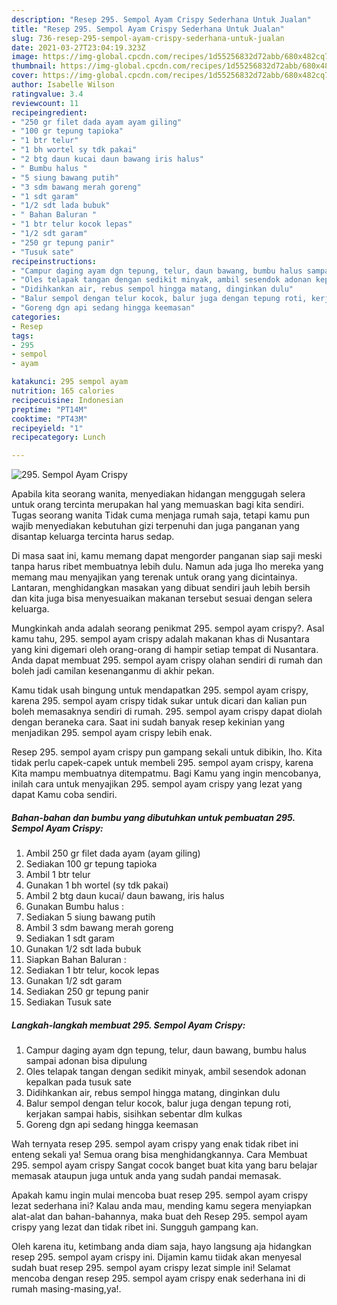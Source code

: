 ```yaml
---
description: "Resep 295. Sempol Ayam Crispy Sederhana Untuk Jualan"
title: "Resep 295. Sempol Ayam Crispy Sederhana Untuk Jualan"
slug: 736-resep-295-sempol-ayam-crispy-sederhana-untuk-jualan
date: 2021-03-27T23:04:19.323Z
image: https://img-global.cpcdn.com/recipes/1d55256832d72abb/680x482cq70/295-sempol-ayam-crispy-foto-resep-utama.jpg
thumbnail: https://img-global.cpcdn.com/recipes/1d55256832d72abb/680x482cq70/295-sempol-ayam-crispy-foto-resep-utama.jpg
cover: https://img-global.cpcdn.com/recipes/1d55256832d72abb/680x482cq70/295-sempol-ayam-crispy-foto-resep-utama.jpg
author: Isabelle Wilson
ratingvalue: 3.4
reviewcount: 11
recipeingredient:
- "250 gr filet dada ayam ayam giling"
- "100 gr tepung tapioka"
- "1 btr telur"
- "1 bh wortel sy tdk pakai"
- "2 btg daun kucai daun bawang iris halus"
- " Bumbu halus "
- "5 siung bawang putih"
- "3 sdm bawang merah goreng"
- "1 sdt garam"
- "1/2 sdt lada bubuk"
- " Bahan Baluran "
- "1 btr telur kocok lepas"
- "1/2 sdt garam"
- "250 gr tepung panir"
- "Tusuk sate"
recipeinstructions:
- "Campur daging ayam dgn tepung, telur, daun bawang, bumbu halus sampai adonan bisa dipulung"
- "Oles telapak tangan dengan sedikit minyak, ambil sesendok adonan kepalkan pada tusuk sate"
- "Didihkankan air, rebus sempol hingga matang, dinginkan dulu"
- "Balur sempol dengan telur kocok, balur juga dengan tepung roti, kerjakan sampai habis, sisihkan sebentar dlm kulkas"
- "Goreng dgn api sedang hingga keemasan"
categories:
- Resep
tags:
- 295
- sempol
- ayam

katakunci: 295 sempol ayam 
nutrition: 165 calories
recipecuisine: Indonesian
preptime: "PT14M"
cooktime: "PT43M"
recipeyield: "1"
recipecategory: Lunch

---
```



![295. Sempol Ayam Crispy](https://img-global.cpcdn.com/recipes/1d55256832d72abb/680x482cq70/295-sempol-ayam-crispy-foto-resep-utama.jpg)

Apabila kita seorang wanita, menyediakan hidangan menggugah selera untuk orang tercinta merupakan hal yang memuaskan bagi kita sendiri. Tugas seorang  wanita Tidak cuma menjaga rumah saja, tetapi kamu pun wajib menyediakan kebutuhan gizi terpenuhi dan juga panganan yang disantap keluarga tercinta harus sedap.

Di masa  saat ini, kamu memang dapat mengorder panganan siap saji meski tanpa harus ribet membuatnya lebih dulu. Namun ada juga lho mereka yang memang mau menyajikan yang terenak untuk orang yang dicintainya. Lantaran, menghidangkan masakan yang dibuat sendiri jauh lebih bersih dan kita juga bisa menyesuaikan makanan tersebut sesuai dengan selera keluarga. 



Mungkinkah anda adalah seorang penikmat 295. sempol ayam crispy?. Asal kamu tahu, 295. sempol ayam crispy adalah makanan khas di Nusantara yang kini digemari oleh orang-orang di hampir setiap tempat di Nusantara. Anda dapat membuat 295. sempol ayam crispy olahan sendiri di rumah dan boleh jadi camilan kesenanganmu di akhir pekan.

Kamu tidak usah bingung untuk mendapatkan 295. sempol ayam crispy, karena 295. sempol ayam crispy tidak sukar untuk dicari dan kalian pun boleh memasaknya sendiri di rumah. 295. sempol ayam crispy dapat diolah dengan beraneka cara. Saat ini sudah banyak resep kekinian yang menjadikan 295. sempol ayam crispy lebih enak.

Resep 295. sempol ayam crispy pun gampang sekali untuk dibikin, lho. Kita tidak perlu capek-capek untuk membeli 295. sempol ayam crispy, karena Kita mampu membuatnya ditempatmu. Bagi Kamu yang ingin mencobanya, inilah cara untuk menyajikan 295. sempol ayam crispy yang lezat yang dapat Kamu coba sendiri.

<!--inarticleads1-->

##### Bahan-bahan dan bumbu yang dibutuhkan untuk pembuatan 295. Sempol Ayam Crispy:

1. Ambil 250 gr filet dada ayam (ayam giling)
1. Sediakan 100 gr tepung tapioka
1. Ambil 1 btr telur
1. Gunakan 1 bh wortel (sy tdk pakai)
1. Ambil 2 btg daun kucai/ daun bawang, iris halus
1. Gunakan  Bumbu halus :
1. Sediakan 5 siung bawang putih
1. Ambil 3 sdm bawang merah goreng
1. Sediakan 1 sdt garam
1. Gunakan 1/2 sdt lada bubuk
1. Siapkan  Bahan Baluran :
1. Sediakan 1 btr telur, kocok lepas
1. Gunakan 1/2 sdt garam
1. Sediakan 250 gr tepung panir
1. Sediakan Tusuk sate




<!--inarticleads2-->

##### Langkah-langkah membuat 295. Sempol Ayam Crispy:

1. Campur daging ayam dgn tepung, telur, daun bawang, bumbu halus sampai adonan bisa dipulung
1. Oles telapak tangan dengan sedikit minyak, ambil sesendok adonan kepalkan pada tusuk sate
1. Didihkankan air, rebus sempol hingga matang, dinginkan dulu
1. Balur sempol dengan telur kocok, balur juga dengan tepung roti, kerjakan sampai habis, sisihkan sebentar dlm kulkas
1. Goreng dgn api sedang hingga keemasan




Wah ternyata resep 295. sempol ayam crispy yang enak tidak ribet ini enteng sekali ya! Semua orang bisa menghidangkannya. Cara Membuat 295. sempol ayam crispy Sangat cocok banget buat kita yang baru belajar memasak ataupun juga untuk anda yang sudah pandai memasak.

Apakah kamu ingin mulai mencoba buat resep 295. sempol ayam crispy lezat sederhana ini? Kalau anda mau, mending kamu segera menyiapkan alat-alat dan bahan-bahannya, maka buat deh Resep 295. sempol ayam crispy yang lezat dan tidak ribet ini. Sungguh gampang kan. 

Oleh karena itu, ketimbang anda diam saja, hayo langsung aja hidangkan resep 295. sempol ayam crispy ini. Dijamin kamu tiidak akan menyesal sudah buat resep 295. sempol ayam crispy lezat simple ini! Selamat mencoba dengan resep 295. sempol ayam crispy enak sederhana ini di rumah masing-masing,ya!.

